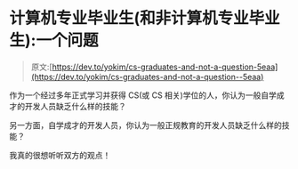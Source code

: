 # 计算机专业毕业生(和非计算机专业毕业生):一个问题

> 原文:[https://dev.to/yokim/cs-graduates-and-not-a-question-5eaa](https://dev.to/yokim/cs-graduates-and-not-a-question--5eaa)

作为一个经过多年正式学习并获得 CS(或 CS 相关)学位的人，你认为一般自学成才的开发人员缺乏什么样的技能？

另一方面，自学成才的开发人员，你认为一般正规教育的开发人员缺乏什么样的技能？

我真的很想听听双方的观点！